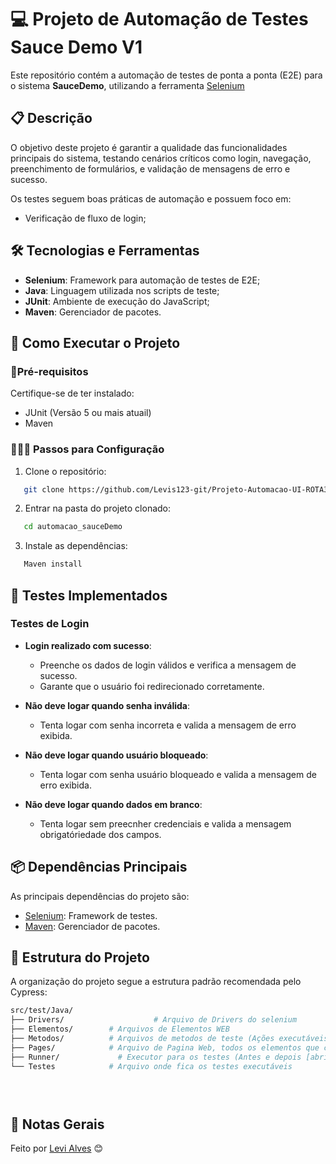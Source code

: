 # 💻 Projeto de Automação de Testes Sauce Demo V1

Este repositório contém a automação de testes de ponta a ponta (E2E) para o sistema **SauceDemo**, utilizando a ferramenta [Selenium](https://www.selenium.dev/)


## 📋 Descrição

O objetivo deste projeto é garantir a qualidade das funcionalidades principais do sistema, testando cenários críticos como login, navegação, preenchimento de formulários, e validação de mensagens de erro e sucesso.

Os testes seguem boas práticas de automação e possuem foco em:

- Verificação de fluxo de login;

## 🛠️ Tecnologias e Ferramentas

- **Selenium**: Framework para automação de testes de E2E;
- **Java**: Linguagem utilizada nos scripts de teste;
- **JUnit**: Ambiente de execução do JavaScript;
- **Maven**: Gerenciador de pacotes.


## 🚀 Como Executar o Projeto

###  📌Pré-requisitos

Certifique-se de ter instalado:

- JUnit (Versão 5 ou mais atuail)
- Maven 

### 👨🏻‍💻 Passos para Configuração

 1. Clone o repositório:
 ```bash
	git clone https://github.com/Levis123-git/Projeto-Automacao-UI-ROTA361-.git 
```
 2. Entrar na pasta do projeto clonado:
 ```bash
	cd automacao_sauceDemo
```
3. Instale as dependências:
 ```bash
	Maven install
```


## 🧪 Testes Implementados

### Testes de Login

-   **Login realizado com sucesso**:
	-  Preenche os dados de login válidos e verifica a mensagem de sucesso.
	-  Garante que o usuário foi redirecionado corretamente.
        
-   **Não deve logar quando senha inválida**:    
	-  Tenta logar com senha incorreta e valida a mensagem de erro exibida.

-  **Não deve logar quando usuário bloqueado**:    
	-  Tenta logar com senha usuário bloqueado e valida a mensagem de erro exibida.
      
-   **Não deve logar quando dados em branco**:
	 - Tenta logar sem preecnher credenciais e valida a mensagem obrigatóriedade dos campos.
		   
    
    

## 📦 Dependências Principais

As principais dependências do projeto são:

-   [Selenium](https://www.selenium.dev/): Framework de testes.
-   [Maven](https://maven.apache.org/): Gerenciador de pacotes.



##  📂 Estrutura do Projeto

A organização do projeto segue a estrutura padrão recomendada pelo Cypress:

 ```bash
src/test/Java/
├── Drivers/					# Arquivo de Drivers do selenium
├── Elementos/        # Arquivos de Elementos WEB
├── Metodos/          # Arquivos de metodos de teste (Ações executáveis)
├── Pages/            # Arquivo de Pagina Web, todos os elementos que compôe aquela funcionalidade em específico
├── Runner/          	# Executor para os testes (Antes e depois [abrir e fechar navegador])
└── Testes            # Arquivo onde fica os testes executáveis


	
```

## 📌 Notas Gerais
Feito por [Levi Alves](https://github.com/Levis123-git) 😊





